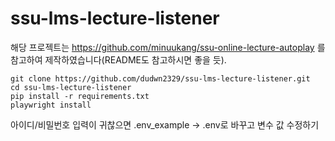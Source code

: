 # ssu-lms-lecture-listener

해당 프로젝트는 https://github.com/minuukang/ssu-online-lecture-autoplay 를 참고하여 제작하였습니다(README도 참고하시면 좋을 듯).  
```
git clone https://github.com/dudwn2329/ssu-lms-lecture-listener.git    
cd ssu-lms-lecture-listener   
pip install -r requirements.txt
playwright install
```

아이디/비밀번호 입력이 귀찮으면 .env_example -> .env로 바꾸고 변수 값 수정하기
